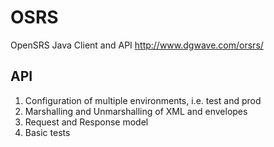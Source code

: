 OSRS
====

OpenSRS Java Client and API
http://www.dgwave.com/orsrs/

API
---

1. Configuration of multiple environments, i.e. test and prod
2. Marshalling and Unmarshalling of XML and envelopes
3. Request and Response model
4. Basic tests